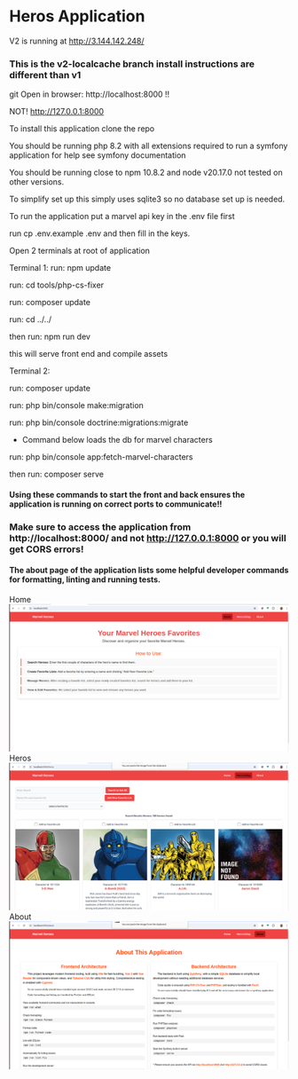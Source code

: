 # Heros Application

V2 is running at http://3.144.142.248/

### This is the v2-localcache branch install instructions are different than v1
git 
Open in  browser: http://localhost:8000 !!

NOT!  http://127.0.0.1:8000

To install this application clone the repo

You should be running php 8.2 with all extensions required to run a symfony application for help see symfony documentation

You should be running close to npm 10.8.2 and node v20.17.0 not tested on other versions.

To simplify set up this simply uses sqlite3 so no database set up is needed.

To run the application put a marvel api key in the .env file first

run cp .env.example .env  and then fill in the keys.

Open 2 terminals at root of application

Terminal 1:
run: npm update

run: cd tools/php-cs-fixer

run: composer update

run: cd ../../

then run: npm run dev

this will serve front end and compile assets

Terminal 2:

run: composer update

run: php bin/console make:migration

run: php bin/console doctrine:migrations:migrate

* Command below loads the db for marvel characters

run: php bin/console app:fetch-marvel-characters

then run: composer serve

#### Using these commands to start the front and back ensures the application is running on correct ports to communicate!!

### Make sure to access the application from http://localhost:8000/ and not http://127.0.0.1:8000 or you will get CORS errors!

#### The about page of the application lists some helpful developer commands for formatting, linting and running tests.
Home
![Alt text](./home.png)
Heros
![Alt text](./heros.png)
About
![Alt text](./about.png)
